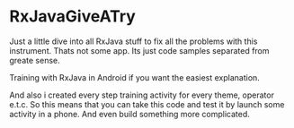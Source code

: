 # RxJavaGiveATry

Just a little dive into all RxJava stuff to fix all the problems with this instrument. Thats not some app.
Its just code samples separated from greate sense. 

Training with RxJava in Android if you want the easiest explanation.

And also i created every step training activity for every theme, operator e.t.c. So this means that you can take this code and test it by launch some activity in a phone. And even build something more complicated.
